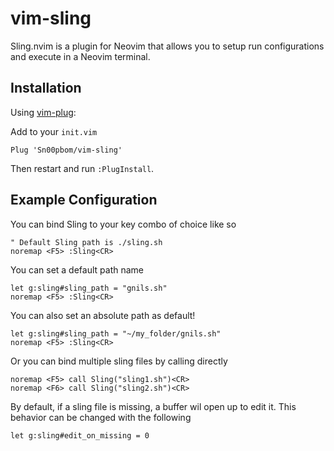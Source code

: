 # vim-sling
Sling.nvim is a plugin for Neovim that allows you to setup run configurations and execute in a Neovim terminal.

## Installation
Using [vim-plug](https://github.com/junegunn/vim-plug):

Add to your `init.vim`

```vim
Plug 'Sn00pbom/vim-sling'
```

Then restart and run `:PlugInstall`.

## Example Configuration
You can bind Sling to your key combo of choice like so

```vim
" Default Sling path is ./sling.sh
noremap <F5> :Sling<CR>
```

You can set a default path name

```vim
let g:sling#sling_path = "gnils.sh"
noremap <F5> :Sling<CR>
```

You can also set an absolute path as default!

```vim
let g:sling#sling_path = "~/my_folder/gnils.sh"
noremap <F5> :Sling<CR>
```

Or you can bind multiple sling files by calling directly

```vim
noremap <F5> call Sling("sling1.sh")<CR>
noremap <F6> call Sling("sling2.sh")<CR>
```

By default, if a sling file is missing, a buffer wil open up to edit it. This behavior can be changed with the following

```vim
let g:sling#edit_on_missing = 0
```
